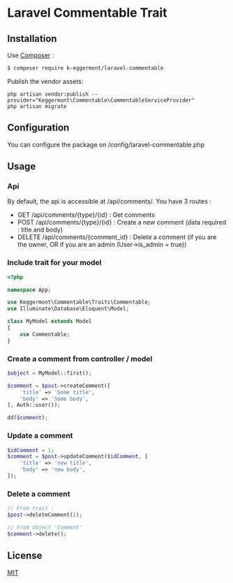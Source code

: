 # Laravel Commentable Trait

## Installation

Use [Composer](https://getcomposer.org/) :

``` bash
$ composer require k-eggermont/laravel-commentable
```

Publish the vendor assets:

```
php artisan vendor:publish --provider="Keggermont\Commentable\CommentableServiceProvider" 
php artisan migrate
```

## Configuration

You can configure the package on /config/laravel-commentable.php

## Usage

### Api

By default, the api is accessible at /api/comments/. You have 3 routes :
* GET /api/comments/{type}/{id} : Get comments
* POST /api/comments/{type}/{id} : Create a new comment (data required : title and body)
* DELETE /api/comments/{comment_id} : Delete a comment (if you are the owner, OR if you are an admin (User->is_admin = true))


### Include trait for your model
``` php
<?php

namespace App;

use Keggermont\Commentable\Traits\Commentable;
use Illuminate\Database\Eloquent\Model;

class MyModel extends Model
{
    use Commentable;
}
```

### Create a comment from controller / model
``` php
$object = MyModel::first();

$comment = $post->createComment([
    'title' => 'Some title',
    'body' => 'Some body',
], Auth::user());

dd($comment);
```

### Update a comment
``` php
$idComment = 1;
$comment = $post->updateComment($idComment, [
    'title' => 'new title',
    'body' => 'new body',
]);
```

### Delete a comment
``` php
// From trait :
$post->deleteComment(1);

// From object 'Comment'
$comment->delete();
```


## License

[MIT](LICENSE)
